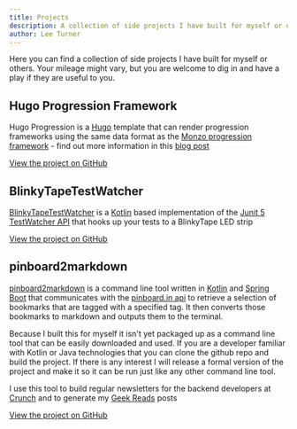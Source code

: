 ```yaml
---
title: Projects
description: A collection of side projects I have built for myself or others.  Hopefully you will find them useful
author: Lee Turner 
---
```

Here you can find a collection of side projects I have built for myself or others.  Your mileage might vary, but you are welcome to dig in and have a play if they are useful to you.

## Hugo Progression Framework
Hugo Progression is a [Hugo](https://gohugo.io/) template that can render progression frameworks using the same data format as the [Monzo progression framework](https://github.com/monzo/progression-framework) - find out more information in this [blog post](/posts/progression-framework-hugo/)

<a class="github-button" href="https://github.com/leeturner/hugo-progression" data-color-scheme="no-preference: dark; light: dark; dark: dark;" data-size="large" aria-label="View leeturner/hugo-progression on GitHub">View the project on GitHub</a>

## BlinkyTapeTestWatcher
[BlinkyTapeTestWatcher](https://github.com/leeturner/BlinkyTapeTestWatcher) is a [Kotlin](https://kotlinlang.org) based implementation of the [Junit 5](https://junit.org/junit5/) [TestWatcher API](https://junit.org/junit5/docs/5.5.1/api/org/junit/jupiter/api/extension/TestWatcher.html) that hooks up your tests to a BlinkyTape LED strip

<a class="github-button" href="https://github.com/leeturner/BlinkyTapeTestWatcher" data-color-scheme="no-preference: dark; light: dark; dark: dark;" data-size="large" aria-label="View leeturner/BlinkyTapeTestWatcher on GitHub">View the project on GitHub</a>

## pinboard2markdown
[pinboard2markdown](https://github.com/leeturner/pinboard2markdown) is a command line tool written in [Kotlin](https://kotlinlang.org) and [Spring Boot](https://start.spring.io) that communicates with the [pinboard.in api](https://pinboard.in/api/) to retrieve a selection of bookmarks that are tagged with a specified tag.  It then converts those bookmarks to markdown and outputs them to the terminal.

Because I built this for myself it isn't yet packaged up as a command line tool that can be easily downloaded and used.  If you are a developer familiar with Kotlin or Java technologies that you can clone the github repo and build the project.  If there is any interest I will release a formal version of the project and make it so it can be run just like any other command line tool.

I use this tool to build regular newsletters for the backend developers at [Crunch](https://medium.com/@crunchtech) and to generate my [Geek Reads](/tags/bookmarks/) posts

<a class="github-button" href="https://github.com/leeturner/pinboard2markdown/" data-color-scheme="no-preference: dark; light: dark; dark: dark;" data-size="large" aria-label="View leeturner/pinboard2markdown on GitHub">View the project on GitHub</a>


